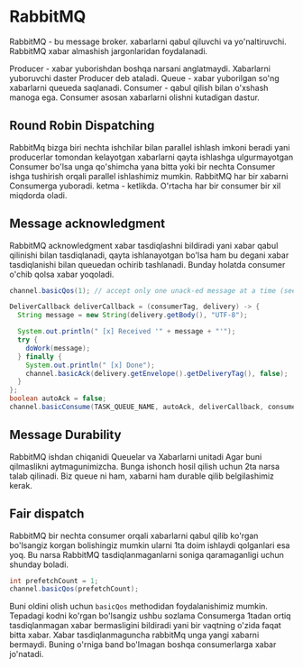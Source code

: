 # RabbitMQ

RabbitMQ - bu message broker. xabarlarni qabul qiluvchi va yo'naltiruvchi. RabbitMQ xabar almashish jargonlaridan 
foydalanadi.

Producer - xabar yuborishdan boshqa narsani anglatmaydi. Xabarlarni yuboruvchi daster Producer deb ataladi.
Queue - xabar yuborilgan so'ng xabarlarni queueda saqlanadi. 
Consumer - qabul qilish bilan o'xshash manoga ega. Consumer asosan xabarlarni olishni kutadigan dastur.

## Round Robin Dispatching

RabbitMq bizga biri nechta ishchilar bilan parallel ishlash imkoni beradi yani producerlar tomondan kelayotgan xabarlarni
qayta ishlashga ulgurmayotgan Consumer bo'lsa unga qo'shimcha yana bitta yoki bir nechta Consumer ishga tushirish orqali
parallel ishlashimiz mumkin. RabbitMQ har bir xabarni Consumerga yuboradi. ketma - ketlikda. O'rtacha har bir consumer
bir xil miqdorda oladi. 

## Message acknowledgment

RabbitMQ acknowledgment xabar tasdiqlashni bildiradi yani xabar qabul qilinishi bilan tasdiqlanadi, qayta ishlanayotgan 
bo'lsa ham bu degani xabar tasdiqlanishi bilan queuedan ochirib tashlanadi. Bunday holatda consumer o'chib qolsa xabar yoqoladi.

```java
channel.basicQos(1); // accept only one unack-ed message at a time (see below)

DeliverCallback deliverCallback = (consumerTag, delivery) -> {
  String message = new String(delivery.getBody(), "UTF-8");

  System.out.println(" [x] Received '" + message + "'");
  try {
    doWork(message);
  } finally {
    System.out.println(" [x] Done");
    channel.basicAck(delivery.getEnvelope().getDeliveryTag(), false);
  }
};
boolean autoAck = false;
channel.basicConsume(TASK_QUEUE_NAME, autoAck, deliverCallback, consumerTag -> { });
```

## Message Durability

RabbitMQ ishdan chiqanidi Queuelar va Xabarlarni unitadi Agar buni qilmaslikni aytmagunimizcha. Bunga ishonch hosil qilish 
uchun 2ta narsa talab qilinadi. Biz queue ni ham, xabarni ham durable qilib belgilashimiz kerak.

## Fair dispatch

RabbitMQ bir nechta consumer orqali xabarlarni qabul qilib ko'rgan bo'lsangiz korgan bolishingiz mumkin ularni 1ta doim
ishlaydi qolganlari esa yoq. Bu narsa RabbitMQ tasdiqlanmaganlarni soniga qaramaganligi uchun shunday boladi.

```java
int prefetchCount = 1; 
channel.basicQos(prefetchCount);
```

Buni oldini olish uchun `basicQos` methodidan foydalanishimiz mumkin. Tepadagi kodni ko'rgan bo'lsangiz ushbu sozlama
Consumerga 1tadan ortiq tasdiqlanmagan xabar bermasligini bildiradi yani bir vaqtning o'zida faqat bitta xabar. Xabar 
tasdiqlanmaguncha rabbitMq unga yangi xabarni bermaydi. Buning o'rniga band bo'lmagan boshqa consumerlarga xabar jo'natadi.